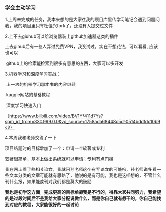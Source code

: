 ### 学会主动学习

1.上周未完成的任务，我本来想的是大家往我的项目库里传学习笔记会遇到问题问我，我的项目里只有杜佳兴fork了，还没有人提交过文件



2.上不去giuhub可以给浏览器装上github加速器这类的插件 

   上去gihub后有一些人弄过免费VPN，我没试过，实在不想花钱，可以看看, 应该也可以

​	github上的检索能检索到很多有意思的东西，大家可以多开发



3.机器学习和深度学习实战：

​		上一次的机器学习那本书的内容继续

​		kaggle网站的基础教程

​		深度学习快速入门

（https://www.bilibili.com/video/BV1Y7411d7Ys?spm_id_from=333.999.0.0&vd_source=1758ada68448c5de0514bddfdc10b9c9）



4.本周我和老师交流了一下

项目结题时的目标增加了一个：申请一个软著或专利

软著很简单，基本上做出系统就可以申请；专利有点门槛

我在网上看了些相关论文，我就问孙老师这个有写论文的可能吗，孙老师说多看一些文本分类的文章可能就有思路了，他说的是有可能，我也是这样想的，不管什么刊什么报，如果能成刊对我们都是莫大的鼓励

**我也是初学这方面，完成更高的目标单靠我是不行的，得靠大家共同努力，我希望的是过段时间后不是我给大家分配说做什么，而是你自己就有想干的，你自己能找到对应的教程，大家能很好的一起讨论**
















